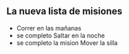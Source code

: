 ## La nueva lista de misiones

* Correr en las mañanas
* se completo Saltar en la noche
* se completo la mision Mover la silla



